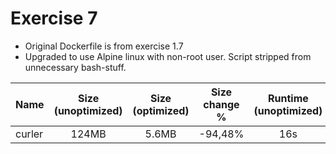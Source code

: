 # Exercise 7
- Original Dockerfile is from exercise 1.7
- Upgraded to use Alpine linux with non-root user. Script stripped from unnecessary bash-stuff.

| Name | Size (unoptimized) | Size (optimized) | Size change % | Runtime (unoptimized) | Runtime (optimized) |
| :--- | :---: | :---: | :---: | :---: | :---: |
| curler | 124MB | 5.6MB | -94,48% | 16s | 2s |